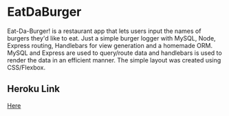 # EatDaBurger

Eat-Da-Burger! is a restaurant app that lets users input the names of burgers they'd like to eat.  Just a simple burger logger with MySQL, Node, Express routing, Handlebars for view generation and a homemade ORM. MySQL and Express are used to query/route data and handlebars is used to render the data in an efficient manner. The simple layout was created using CSS/Flexbox.

## Heroku Link
[Here](https://boiling-ravine-89167.herokuapp.com/)

